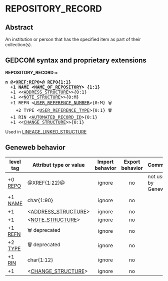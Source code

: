 ﻿# REPOSITORY_RECORD
## Abstract
An institution or person that has the specified item as part of their collection(s).


## GEDCOM syntax and proprietary extensions

**REPOSITORY_RECORD**:=
<pre>
<b>n @&lt;<a href=Ged.XREF_REPO.md>XREF:REPO</a>&gt;@ REPO{1:1}</b>
<b>  +1 NAME &lt;<a href=Ged.NAME_OF_REPOSITORY.md>NAME_OF_REPOSITORY</a>&gt; {1:1}</b>
  +1 &lt;&lt;<a href=Ged.ADDRESS_STRUCTURE.md>ADDRESS_STRUCTURE</a>&gt;&gt;{0:1}
  +1 &lt;&lt;<a href=Ged.NOTE_STRUCTURE.md>NOTE_STRUCTURE</a>&gt;&gt;{0:M}
  +1 REFN &lt;<a href=Ged.USER_REFERENCE_NUMBER.md>USER_REFERENCE_NUMBER</a>&gt;{0:M} &#x1F5D1;
    +2 TYPE &lt;<a href=Ged.USER_REFERENCE_TYPE.md>USER_REFERENCE_TYPE</a>&gt;{0:1} &#x1F5D1;
  +1 RIN &lt;<a href=Ged.AUTOMATED_RECORD_ID.md>AUTOMATED_RECORD_ID</a>&gt;{0:1}
  +1 &lt;&lt;<a href=Ged.CHANGE_STRUCTURE.md>CHANGE_STRUCTURE</a>&gt;&gt;{0:1}
</pre>
Used in <a href=Ged.LINEAGE_LINKED_STRUCTURE.md>LINEAGE_LINKED_STRUCTURE</a><br />


## Geneweb behavior

level tag  | Attribut type or value | Import behavior | Export behavior  | Comment 
---------- | ------------- | :---------------: | :-----------------:| -----------
+0 <a href=Ged.GLOSSARY.md#repo>REPO</a> | @XREF{1:22}@ | ignore | no | not used by Geneweb
+1 <a href=Ged.GLOSSARY.md#name>NAME</a> | char{1:90} | ignore | no | 
+1  | &lt;<a href=Ged.ADDRESS_STRUCTURE.md>ADDRESS_STRUCTURE</a>&gt; | ignore | no | 
+1  | &lt;<a href=Ged.NOTE_STRUCTURE.md>NOTE_STRUCTURE</a>&gt; | ignore | no | 
+1 <a href=Ged.GLOSSARY.md#refn>REFN</a> | 🗑 deprecated | ignore | no | 
+2 <a href=Ged.GLOSSARY.md#type>TYPE</a> | 🗑 deprecated | ignore | no | 
+1 <a href=Ged.GLOSSARY.md#rin>RIN</a> | char{1:12} | ignore | no | 
+1  | &lt;<a href=Ged.CHANGE_STRUCTURE.md>CHANGE_STRUCTURE</a>&gt; | ignore | no | 




